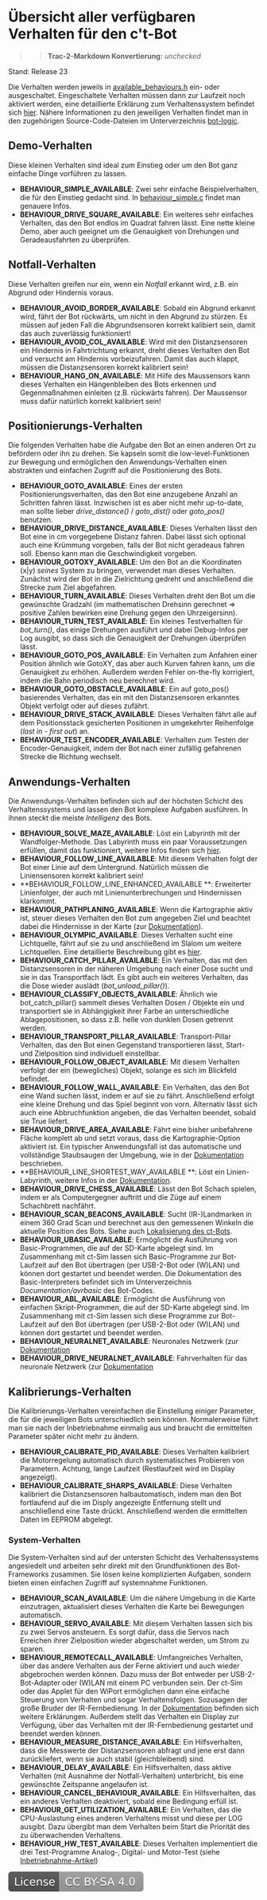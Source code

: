 # Übersicht aller verfügbaren Verhalten für den c't-Bot

>> **Trac-2-Markdown Konvertierung:** *unchecked*

Stand: Release 23

Die Verhalten werden jeweils in [available_behaviours.h](https://github.com/tsandmann/ct-bot/blob/master/include/bot-logic/available_behaviours.h) ein- oder ausgeschaltet. Eingeschaltete Verhalten müssen dann zur Laufzeit noch aktiviert werden, eine detaillierte Erklärung zum Verhaltenssystem befindet sich [hier](https://www.heise.de/ct/artikel/Ausgang-gesucht-290460.html).
Nähere Informationen zu den jeweiligen Verhalten findet man in den zugehörigen Source-Code-Dateien im Unterverzeichnis [bot-logic](https://github.com/tsandmann/ct-bot/tree/master/bot-logic).

## Demo-Verhalten

Diese kleinen Verhalten sind ideal zum Einstieg oder um den Bot ganz einfache Dinge vorführen zu lassen.

* **BEHAVIOUR_SIMPLE_AVAILABLE**: Zwei sehr einfache Beispielverhalten, die für den Einstieg gedacht sind. In [behaviour_simple.c](https://github.com/tsandmann/ct-bot/blob/master/bot-logic/behaviour_simple.c) findet man genauere Infos.
* **BEHAVIOUR_DRIVE_SQUARE_AVAILABLE**: Ein weiteres sehr einfaches Verhalten, das den Bot endlos im Quadrat fahren lässt. Eine nette kleine Demo, aber auch geeignet um die Genauigkeit von Drehungen und Geradeausfahrten zu überprüfen.

## Notfall-Verhalten

Diese Verhalten greifen nur ein, wenn ein *Notfall* erkannt wird, z.B. ein Abgrund oder Hindernis voraus.

* **BEHAVIOUR_AVOID_BORDER_AVAILABLE**: Sobald ein Abgrund erkannt wird, fährt der Bot rückwärts, um nicht in den Abgrund zu stürzen. Es müssen auf jeden Fall die Abgrundsensoren korrekt kalibiert sein, damit das auch zuverlässig funktioniert!
* **BEHAVIOUR_AVOID_COL_AVAILABLE**: Wird mit den Distanzsensoren ein Hindernis in Fahrtrichtung erkannt, dreht dieses Verhalten den Bot und versucht am Hindernis vorbeizufahren. Damit das auch klappt, müssen die Distanzsensoren korrekt kalibriert sein!
* **BEHAVIOUR_HANG_ON_AVAILABLE**: Mit Hilfe des Maussensors kann dieses Verhalten ein Hängenbleiben des Bots erkennen und Gegenmaßnahmen einleiten (z.B. rückwärts fahren). Der Maussensor muss dafür natürlich korrekt kalibriert sein!

## Positionierungs-Verhalten

Die folgenden Verhalten habe die Aufgabe den Bot an einen anderen Ort zu befördern oder ihn zu drehen. Sie kapseln somit die low-level-Funktionen zur Bewegung und ermöglichen den Anwendungs-Verhalten einen abstrakten und einfachen Zugriff auf die Positionierung des Bots.

* **BEHAVIOUR_GOTO_AVAILABLE**: Eines der ersten Positionierungsverhalten, das den Bot eine anzugebene Anzahl an Schritten fahren lässt. Inzwischen ist es aber nicht mehr up-to-date, man sollte lieber *drive_distance()* / *goto_dist()* oder *goto_pos()* benutzen.
* **BEHAVIOUR_DRIVE_DISTANCE_AVAILABLE**: Dieses Verhalten lässt den Bot eine in cm vorgegebene Distanz fahren. Dabei lässt sich optional auch eine Krümmung vorgeben, falls der Bot nicht geradeaus fahren soll. Ebenso kann man die Geschwindigkeit vorgeben.
* **BEHAVIOUR_GOTOXY_AVAILABLE**: Um den Bot an die Koordinaten (x|y) *seines* System zu bringen, verwendet man dieses Verhalten. Zunächst wird der Bot in die Zielrichtung gedreht und anschließend die Strecke zum Ziel abgefahren.
* **BEHAVIOUR_TURN_AVAILABLE**: Dieses Verhalten dreht den Bot um die gewünschte Gradzahl (im mathematischen Drehsinn gerechnet => positive Zahlen bewirken eine Drehung gegen den Uhrzeigersinn).
* **BEHAVIOUR_TURN_TEST_AVAILABLE**: Ein kleines Testverhalten für *bot_turn()*, das einige Drehungen ausführt und dabei Debug-Infos per Log ausgibt, so dass sich die Genauigkeit der Drehungen überprüfen lässt.
* **BEHAVIOUR_GOTO_POS_AVAILABLE**: Ein Verhalten zum Anfahren einer Position ähnlich wie GotoXY, das aber auch Kurven fahren kann, um die Genauigkeit zu erhöhen. Außerdem werden Fehler on-the-fly korrigiert, indem die Bahn periodisch neu berechnet wird.
* **BEHAVIOUR_GOTO_OBSTACLE_AVAILABLE**: Ein auf goto_pos() basierendes Verhalten, das ein mit den Distanzsensoren erkanntes Objekt verfolgt oder auf dieses zufährt.
* **BEHAVIOUR_DRIVE_STACK_AVAILABLE**: Dieses Verhalten fährt alle auf dem Positionsstack gesicherten Positionen in umgekehrter Reihenfolge (*last in - first out*) an.
* **BEHAVIOUR_TEST_ENCODER_AVAILABLE**: Verhalten zum Testen der Encoder-Genauigkeit, indem der Bot nach einer zufällig gefahrenen Strecke die Richtung wechselt.

## Anwendungs-Verhalten

Die Anwendungs-Verhalten befinden sich auf der höchsten Schicht des Verhaltenssystems und lassen den Bot komplexe Aufgaben ausführen. In ihnen steckt die meiste *Intelligenz* des Bots.

* **BEHAVIOUR_SOLVE_MAZE_AVAILABLE**: Löst ein Labyrinth mit der Wandfolger-Methode. Das Labyrinth muss ein paar Voraussetzungen erfüllen, damit das funktioniert, weitere Infos finden sich [hier](https://www.heise.de/ct/artikel/Ausgang-gesucht-290460.html).
* **BEHAVIOUR_FOLLOW_LINE_AVAILABLE**: Mit diesem Verhalten folgt der Bot einer Linie auf dem Untergrund. Natürlich müssen die Liniensensoren korrekt kalibriert sein!
* **BEHAVIOUR_FOLLOW_LINE_ENHANCED_AVAILABLE **: Erweiterter Linienfolger, der auch mit Linienunterbrechungen und Hindernissen klarkommt.
* **BEHAVIOUR_PATHPLANING_AVAILABLE**: Wenn die Kartographie aktiv ist, steuer dieses Verhalten den Bot zum angegeben Ziel und beachtet dabei die Hindernisse in der Karte (zur [Dokumentation](../DokuPathplaning/DokuPathplaning.md)).
* **BEHAVIOUR_OLYMPIC_AVAILABLE**: Dieses Verhalten sucht eine Lichtquelle, fährt auf sie zu und anschließend im Slalom um weitere Lichtquellen. Eine detaillierte Beschreibung gibt es [hier](https://www.heise.de/ct/artikel/Hohe-Schule-290392.html).
* **BEHAVIOUR_CATCH_PILLAR_AVAILABLE**: Ein Verhalten, das mit den Distanzsensoren in der näheren Umgebung nach einer Dose sucht und sie in das Transportfach lädt. Es gibt auch ein weiteres Verhalten, das die Dose wieder auslädt (*bot_unload_pillar()*).
* **BEHAVIOUR_CLASSIFY_OBJECTS_AVAILABLE**: Ähnlich wie bot_catch_pillar() sammelt dieses Verhalten Dosen / Objekte ein und transportiert sie in Abhängigkeit ihrer Farbe an unterschiedliche Ablagepositionen, so dass z.B. helle von dunklen Dosen getrennt werden.
* **BEHAVIOUR_TRANSPORT_PILLAR_AVAILABLE**: Transport-Pillar Verhalten, das den Bot einen Gegenstand transportieren lässt, Start- und Zielposition sind individuell einstellbar.
* **BEHAVIOUR_FOLLOW_OBJECT_AVAILABLE**: Mit diesem Verhalten verfolgt der ein (bewegliches) Objekt, solange es sich im Blickfeld befindet.
* **BEHAVIOUR_FOLLOW_WALL_AVAILABLE**: Ein Verhalten, das den Bot eine Wand suchen lässt, indem er auf sie zu fährt. Anschließend erfolgt eine kleine Drehung und das Spiel beginnt von vorn. Alternativ lässt sich auch eine Abbruchfunktion angeben, die das Verhalten beendet, sobald sie True liefert.
* **BEHAVIOUR_DRIVE_AREA_AVAILABLE**: Fährt eine bisher unbefahrene Fläche komplett ab und setzt voraus, dass die Kartographie-Option aktiviert ist. Ein typischer Anwendungsfall ist das automatische und vollständige Staubsaugen der Umgebung, wie in der [Dokumentation](../DokuDriveArea/DokuDriveArea.md) beschrieben.
* **BEHAVIOUR_LINE_SHORTEST_WAY_AVAILABLE **: Löst ein Linien-Labyrinth, weitere Infos in der [Dokumentation](../DokuLineShortestWay/DokuLineShortestWay.md).
* **BEHAVIOUR_DRIVE_CHESS_AVAILABLE**: Lässt den Bot Schach spielen, indem er als Computergegner auftritt und die Züge auf einem Schachbrett nachfährt.
* **BEHAVIOUR_SCAN_BEACONS_AVAILABLE**: Sucht (IR-)Landmarken in einem 360 Grad Scan und berechnet aus den gemessenen Winkeln die aktuelle Position des Bots. Siehe auch [Lokalisierung des ct-Bots](../Localization/Localization.md).
* **BEHAVIOUR_UBASIC_AVAILABLE**: Ermöglicht die Ausführung von Basic-Programmen, die auf der SD-Karte abgelegt sind. Im Zusammenhang mit ct-Sim lassen sich Basic-Programme zur Bot-Laufzeit auf den Bot übertragen (per USB-2-Bot oder (W)LAN) und können dort gestartet und beendet werden. Die Dokumentation des Basic-Interpreters befindet sich im Unterverzeichnis *Documentation/avrbasic* des Bot-Codes.
* **BEHAVIOUR_ABL_AVAILABLE**: Ermöglicht die Ausführung von einfachen Skript-Programmen, die auf der SD-Karte abgelegt sind. Im Zusammenhang mit ct-Sim lassen sich diese Programme zur Bot-Laufzeit auf den Bot übertragen (per USB-2-Bot oder (W)LAN) und können dort gestartet und beendet werden.
* **BEHAVIOUR_NEURALNET_AVAILABLE**: Neuronales Netzwerk (zur [Dokumentation](../Doku_Neuralnet/dok_bot_nn.htm)
* **BEHAVIOUR_DRIVE_NEURALNET_AVAILABLE**: Fahrverhalten für das neuronale Netzwerk (zur [Dokumentation](../Doku_Neuralnet/dok_bot_nn.htm)

## Kalibrierungs-Verhalten

Die Kalibrierungs-Verhalten vereinfachen die Einstellung einiger Parameter, die für die jeweiligen Bots unterschiedlich sein können. Normalerweise führt man sie nach der Inbetriebnahme einmalig aus und braucht die ermittelten Parameter später nicht mehr zu ändern.

* **BEHAVIOUR_CALIBRATE_PID_AVAILABLE**: Dieses Verhalten kalibriert die Motorregelung automatisch durch systematisches Probieren von Parametern. Achtung, lange Laufzeit (Restlaufzeit wird im Display angezeigt).
* **BEHAVIOUR_CALIBRATE_SHARPS_AVAILABLE**: Diese Verhalten kalibriert die Distanzsensoren halbautomatisch, indem man den Bot fortlaufend auf die im Disply angezeigte Entfernung stellt und anschließend eine Taste drückt. Anschließend werden die ermittelten Daten im EEPROM abgelegt.

### System-Verhalten

Die System-Verhalten sind auf der untersten Schicht des Verhaltenssystems angesiedelt und arbeiten sehr direkt mit den Grundfunktionen des Bot-Frameworks zusammen. Sie lösen keine komplizierten Aufgaben, sondern bieten einen einfachen Zugriff auf systemnahme Funktionen.

* **BEHAVIOUR_SCAN_AVAILABLE**: Um die nähere Umgebung in die Karte einzutragen, aktualisiert dieses Verhalten die Karte bei Bewegungen automatisch.
* **BEHAVIOUR_SERVO_AVAILABLE**: Mit diesem Verhalten lassen sich bis zu zwei Servos ansteuern. Es sorgt dafür, dass die Servos nach Erreichen ihrer Zielposition wieder abgeschaltet werden, um Strom zu sparen.
* **BEHAVIOUR_REMOTECALL_AVAILABLE**: Umfangreiches Verhalten, über das andere Verhalten aus der Ferne aktiviert und auch wieder abgebrochen werden können. Dazu muss der Bot entweder per USB-2-Bot-Adapter oder (W)LAN mit einem PC verbunden sein. Der ct-Sim oder das Applet für den WiPort ermöglichen dann eine einfache Steuerung von Verhalten und sogar Verhaltensfolgen. Sozusagen der große Bruder der IR-Fernbedienung. In der [Dokumentation](../RemoteCall/RemoteCall.md) befinden sich weitere Erklärungen. Außerdem stellt das Verhalten ein Display zur Verfügung, über das Verhalten mit der IR-Fernbedienung gestartet und beendet werden können.
* **BEHAVIOUR_MEASURE_DISTANCE_AVAILABLE**: Ein Hilfsverhalten, dass die Messwerte der Distanzsensoren abfragt und jene erst dann zurückliefert, wenn sie auch stabil (gleichbleibend) sind.
* **BEHAVIOUR_DELAY_AVAILABLE**: Ein Hilfsverhalten, dass aktive Verhalten (mit Ausnahme der Notfall-Verhalten) unterbricht, bis eine gewünschte Zeitspanne angelaufen ist.
* **BEHAVIOUR_CANCEL_BEHAVIOUR_AVAILABLE**: Ein Hilfsverhalten, das ein anderes Verhalten deaktiviert, sobald eine Bedingung erfüll ist.
* **BEHAVIOUR_GET_UTILIZATION_AVAILABLE**: Ein Verhalten, das die CPU-Auslastung eines anderen Verhaltens misst und diese per LOG ausgibt. Dazu übergibt man dem Verhalten beim Start die Priorität des zu überwachenden Verhaltens.
* **BEHAVIOUR_HW_TEST_AVAILABLE**: Dieses Verhalten implementiert die drei Test-Programme Analog-, Digital- und Motor-Test (siehe [Inbetriebnahme-Artikel](../ct-Bot-Hardware/ct-Bot-Hardware.md#Aufbau-und-Montage))

[![License: CC BY-SA 4.0](../license.svg)](https://creativecommons.org/licenses/by-sa/4.0/)
